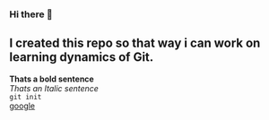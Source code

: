 ### Hi there 👋
## I created this repo so that way i can work on learning dynamics of Git.
**Thats a bold sentence**
<br/>
*Thats an Italic sentence* 
<br>
`git init`
<br>
[google](www.google.com)
<!--
**OmerDogen/OmerDogen** is a ✨ _special_ ✨ repository because its `README.md` (this file) appears on your GitHub profile.

Here are some ideas to get you started:

- 🔭 I’m currently working on Vue.js
- 🌱 I’m currently learning Vue.js
- 👯 I’m looking to collaborate on ...
- 🤔 I’m looking for help with ...
- 💬 Ask me about ...
- 📫 How to reach me: ...
- 😄 Pronouns: ...
- ⚡ Fun fact: ...
-->
